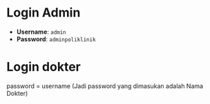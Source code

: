 # Login Admin
- **Username**: `admin`
- **Password**: `adminpoliklinik`

# Login dokter
password = username (Jadi password yang dimasukan adalah Nama Dokter)
